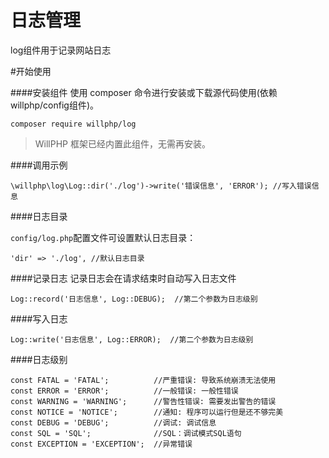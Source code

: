 # 日志管理
log组件用于记录网站日志

#开始使用

####安装组件
使用 composer 命令进行安装或下载源代码使用(依赖willphp/config组件)。

    composer require willphp/log

> WillPHP 框架已经内置此组件，无需再安装。

####调用示例

    \willphp\log\Log::dir('./log')->write('错误信息', 'ERROR'); //写入错误信息

####日志目录

`config/log.php`配置文件可设置默认日志目录：
	
	'dir' => './log', //默认日志目录
	

####记录日志
记录日志会在请求结束时自动写入日志文件

    Log::record('日志信息', Log::DEBUG);  //第二个参数为日志级别

####写入日志

    Log::write('日志信息', Log::ERROR);  //第二个参数为日志级别


####日志级别

	const FATAL = 'FATAL';          //严重错误: 导致系统崩溃无法使用
	const ERROR = 'ERROR';          //一般错误: 一般性错误
	const WARNING = 'WARNING';      //警告性错误: 需要发出警告的错误
	const NOTICE = 'NOTICE';        //通知: 程序可以运行但是还不够完美
	const DEBUG = 'DEBUG';          //调试: 调试信息
	const SQL = 'SQL';              //SQL：调试模式SQL语句
	const EXCEPTION = 'EXCEPTION';  //异常错误	



